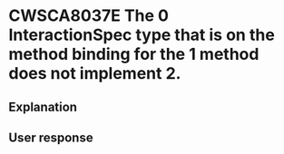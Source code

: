 # CWSCA8037E The 0 InteractionSpec type that is on the method binding for the 1 method does not implement 2.

## Explanation

## User response